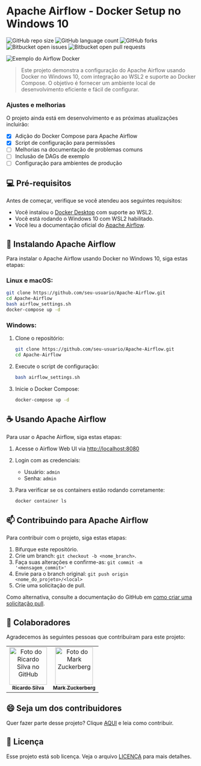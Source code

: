 
# Apache Airflow - Docker Setup no Windows 10

![GitHub repo size](https://img.shields.io/github/repo-size/seu-usuario/Apache-Airflow?style=for-the-badge)
![GitHub language count](https://img.shields.io/github/languages/count/seu-usuario/Apache-Airflow?style=for-the-badge)
![GitHub forks](https://img.shields.io/github/forks/seu-usuario/Apache-Airflow?style=for-the-badge)
![Bitbucket open issues](https://img.shields.io/bitbucket/issues/seu-usuario/Apache-Airflow?style=for-the-badge)
![Bitbucket open pull requests](https://img.shields.io/bitbucket/pr-raw/seu-usuario/Apache-Airflow?style=for-the-badge)

<img src="airflow-setup.png" alt="Exemplo do Airflow Docker">

> Este projeto demonstra a configuração do Apache Airflow usando Docker no Windows 10, com integração ao WSL2 e suporte ao Docker Compose. O objetivo é fornecer um ambiente local de desenvolvimento eficiente e fácil de configurar.

### Ajustes e melhorias

O projeto ainda está em desenvolvimento e as próximas atualizações incluirão:

- [x] Adição do Docker Compose para Apache Airflow
- [x] Script de configuração para permissões
- [ ] Melhorias na documentação de problemas comuns
- [ ] Inclusão de DAGs de exemplo
- [ ] Configuração para ambientes de produção

## 💻 Pré-requisitos

Antes de começar, verifique se você atendeu aos seguintes requisitos:

- Você instalou o [Docker Desktop](https://www.docker.com/products/docker-desktop) com suporte ao WSL2.
- Você está rodando o Windows 10 com WSL2 habilitado.
- Você leu a documentação oficial do [Apache Airflow](https://airflow.apache.org/docs/apache-airflow/stable/start/docker.html).

## 🚀 Instalando Apache Airflow

Para instalar o Apache Airflow usando Docker no Windows 10, siga estas etapas:

### Linux e macOS:

```bash
git clone https://github.com/seu-usuario/Apache-Airflow.git
cd Apache-Airflow
bash airflow_settings.sh
docker-compose up -d
```

### Windows:

1. Clone o repositório:
   ```bash
   git clone https://github.com/seu-usuario/Apache-Airflow.git
   cd Apache-Airflow
   ```

2. Execute o script de configuração:
   ```bash
   bash airflow_settings.sh
   ```

3. Inicie o Docker Compose:
   ```bash
   docker-compose up -d
   ```

## ☕ Usando Apache Airflow

Para usar o Apache Airflow, siga estas etapas:

1. Acesse o Airflow Web UI via [http://localhost:8080](http://localhost:8080)
2. Login com as credenciais:
   - Usuário: `admin`
   - Senha: `admin`

3. Para verificar se os containers estão rodando corretamente:
   ```bash
   docker container ls
   ```

## 📫 Contribuindo para Apache Airflow

Para contribuir com o projeto, siga estas etapas:

1. Bifurque este repositório.
2. Crie um branch: `git checkout -b <nome_branch>`.
3. Faça suas alterações e confirme-as: `git commit -m '<mensagem_commit>'`
4. Envie para o branch original: `git push origin <nome_do_projeto>/<local>`
5. Crie uma solicitação de pull.

Como alternativa, consulte a documentação do GitHub em [como criar uma solicitação pull](https://help.github.com/en/github/collaborating-with-issues-and-pull-requests/creating-a-pull-request).

## 🤝 Colaboradores

Agradecemos às seguintes pessoas que contribuíram para este projeto:

<table>
  <tr>
    <td align="center">
      <a href="#" title="Ricardo Silva">
        <img src="https://avatars3.githubusercontent.com/u/31936044" width="100px;" alt="Foto do Ricardo Silva no GitHub"/><br>
        <sub>
          <b>Ricardo Silva</b>
        </sub>
      </a>
    </td>
    <td align="center">
      <a href="#" title="Mark Zuckerberg">
        <img src="https://s2.glbimg.com/FUcw2usZfSTL6yCCGj3L3v3SpJ8=/smart/e.glbimg.com/og/ed/f/original/2019/04/25/zuckerberg_podcast.jpg" width="100px;" alt="Foto do Mark Zuckerberg"/><br>
        <sub>
          <b>Mark Zuckerberg</b>
        </sub>
      </a>
    </td>
  </tr>
</table>

## 😄 Seja um dos contribuidores

Quer fazer parte desse projeto? Clique [AQUI](CONTRIBUTING.md) e leia como contribuir.

## 📝 Licença

Esse projeto está sob licença. Veja o arquivo [LICENÇA](LICENSE.md) para mais detalhes.
